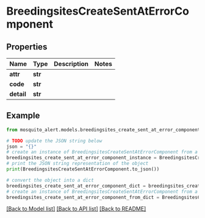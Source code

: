 # BreedingsitesCreateSentAtErrorComponent


## Properties

Name | Type | Description | Notes
------------ | ------------- | ------------- | -------------
**attr** | **str** |  | 
**code** | **str** |  | 
**detail** | **str** |  | 

## Example

```python
from mosquito_alert.models.breedingsites_create_sent_at_error_component import BreedingsitesCreateSentAtErrorComponent

# TODO update the JSON string below
json = "{}"
# create an instance of BreedingsitesCreateSentAtErrorComponent from a JSON string
breedingsites_create_sent_at_error_component_instance = BreedingsitesCreateSentAtErrorComponent.from_json(json)
# print the JSON string representation of the object
print(BreedingsitesCreateSentAtErrorComponent.to_json())

# convert the object into a dict
breedingsites_create_sent_at_error_component_dict = breedingsites_create_sent_at_error_component_instance.to_dict()
# create an instance of BreedingsitesCreateSentAtErrorComponent from a dict
breedingsites_create_sent_at_error_component_from_dict = BreedingsitesCreateSentAtErrorComponent.from_dict(breedingsites_create_sent_at_error_component_dict)
```
[[Back to Model list]](../README.md#documentation-for-models) [[Back to API list]](../README.md#documentation-for-api-endpoints) [[Back to README]](../README.md)


